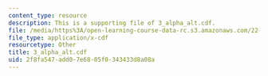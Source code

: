 ```yaml
---
content_type: resource
description: This is a supporting file of 3_alpha_alt.cdf.
file: /media/https%3A/open-learning-course-data-rc.s3.amazonaws.com/22-02-introduction-to-applied-nuclear-physics-spring-2012/2f8fa547add07e6805f0343433d8a08a_3_alpha_alt.cdf
file_type: application/x-cdf
resourcetype: Other
title: 3_alpha_alt.cdf
uid: 2f8fa547-add0-7e68-05f0-343433d8a08a
---
```


